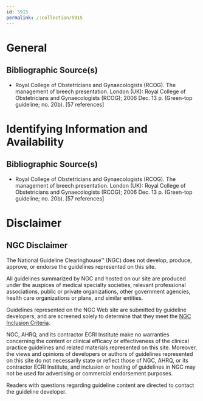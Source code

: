 ```yaml
---
id: 5915
permalink: /:collection/5915
---
```


# General

## Bibliographic Source(s)

- Royal College of Obstetricians and Gynaecologists (RCOG). The management of breech presentation. London (UK): Royal College of Obstetricians and Gynaecologists (RCOG); 2006 Dec. 13 p. (Green-top guideline; no. 20b). [57 references]

# Identifying Information and Availability

## Bibliographic Source(s)

- Royal College of Obstetricians and Gynaecologists (RCOG). The management of breech presentation. London (UK): Royal College of Obstetricians and Gynaecologists (RCOG); 2006 Dec. 13 p. (Green-top guideline; no. 20b). [57 references]

# Disclaimer

## NGC Disclaimer

The National Guideline Clearinghouse™ (NGC) does not develop, produce, approve, or endorse the guidelines represented on this site.

All guidelines summarized by NGC and hosted on our site are produced under the auspices of medical specialty societies, relevant professional associations, public or private organizations, other government agencies, health care organizations or plans, and similar entities.

Guidelines represented on the NGC Web site are submitted by guideline developers, and are screened solely to determine that they meet the [NGC Inclusion Criteria](/help-and-about/summaries/inclusion-criteria).

NGC, AHRQ, and its contractor ECRI Institute make no warranties concerning the content or clinical efficacy or effectiveness of the clinical practice guidelines and related materials represented on this site. Moreover, the views and opinions of developers or authors of guidelines represented on this site do not necessarily state or reflect those of NGC, AHRQ, or its contractor ECRI Institute, and inclusion or hosting of guidelines in NGC may not be used for advertising or commercial endorsement purposes.

Readers with questions regarding guideline content are directed to contact the guideline developer.

